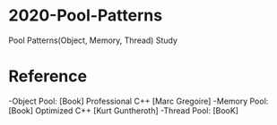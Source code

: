 # 2020-Pool-Patterns
Pool Patterns(Object, Memory, Thread) Study

# Reference
  -Object Pool: [Book] Professional C++ [Marc Gregoire]
  -Memory Pool: [Book] Optimized C++ [Kurt Guntheroth]
  -Thread Pool: [BooK]
